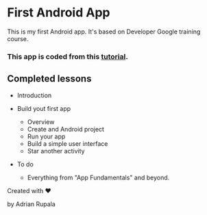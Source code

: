# First Android App
This is my first Android app. It's based on Developer Google training course.

### This app is coded from this [tutorial](https://developer.android.com/training/basics/firstapp/).

## Completed lessons
+ Introduction
+ Build yout first app
  - Overview
  - Create and Android project
  - Run your app
  - Build a simple user interface
  - Star another activity

+ To do
  - Everything from "App Fundamentals" and beyond.


Created with ♥

by Adrian Rupala
